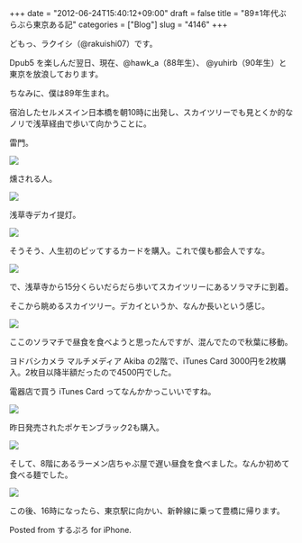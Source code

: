 +++
date = "2012-06-24T15:40:12+09:00"
draft = false
title = "89±1年代ぶらぶら東京ある記"
categories = ["Blog"]
slug = "4146"
+++

どもっ、ラクイシ（@rakuishi07）です。

Dpub5 を楽しんだ翌日、現在、@hawk_a（88年生）、 @yuhirb（90年生）と東京を放浪しております。

ちなみに、僕は89年生まれ。

宿泊したセルメスイン日本橋を朝10時に出発し、スカイツリーでも見とくか的なノリで浅草経由で歩いて向かうことに。

雷門。

![](/images/2012/06/4146_1.jpg)

燻される人。

![](/images/2012/06/4146_2.jpg)

浅草寺デカイ提灯。

![](/images/2012/06/4146_3.jpg)

そうそう、人生初のピッてするカードを購入。これで僕も都会人ですな。

![](/images/2012/06/4146_4.jpg)

で、浅草寺から15分くらいだらだら歩いてスカイツリーにあるソラマチに到着。

そこから眺めるスカイツリー。デカイというか、なんか長いという感じ。

![](/images/2012/06/4146_5.jpg)

ここのソラマチで昼食を食べようと思ったんですが、混んでたので秋葉に移動。

ヨドバシカメラ マルチメディア Akiba の2階で、iTunes Card 3000円を2枚購入。2枚目以降半額だったので4500円でした。

電器店で買う iTunes Card ってなんかかっこいいですね。

![](/images/2012/06/4146_6.jpg)

昨日発売されたポケモンブラック2も購入。

![](/images/2012/06/4146_7.jpg)

そして、8階にあるラーメン店ちゃぶ屋で遅い昼食を食べました。なんか初めて食べる麺でした。

![](/images/2012/06/4146_8.jpg)

この後、16時になったら、東京駅に向かい、新幹線に乗って豊橋に帰ります。


Posted from するぷろ for iPhone.
